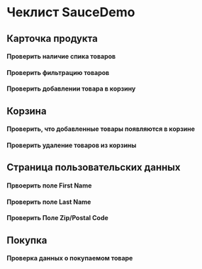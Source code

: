 # Чеклист SauceDemo
## Карточка продукта 
#### Проверить наличие спика товаров 
#### Проверить фильтрацию товаров
#### Проверить добавлении товара в корзину
## Корзина
#### Проверить, что добавленные товары появляются в корзине
#### Проверить удаление товаров из корзины
## Страница пользовательских данных
#### Првоерить поле First Name 
#### Проверить поле Last Name 
#### Проверить Поле Zip/Postal Code
## Покупка
#### Проверка данных о покупаемом товаре 